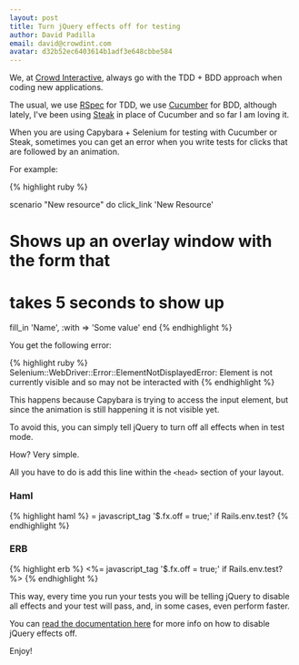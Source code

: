 ```yaml
---
layout: post
title: Turn jQuery effects off for testing
author: David Padilla
email: david@crowdint.com
avatar: d32b52ec6403614b1adf3e648cbbe584
---
```


We, at [Crowd Interactive](http://www.crowdint.com), always go with the
TDD + BDD approach when coding new applications.

The usual, we use [RSpec](http://www.rspec.info) for TDD, we use
[Cucumber](http://cukes.info) for BDD, although
lately, I've been using [Steak](https://github.com/cavalle/steak) in place of
Cucumber and so far I am loving it.

When you are using Capybara + Selenium for testing with Cucumber or
Steak, sometimes you can get an error when you write tests for clicks that are
followed by an animation.

For example:

{% highlight ruby %}

scenario "New resource" do
  click_link 'New Resource'
  # Shows up an overlay window with the form that
  # takes 5 seconds to show up

  fill_in 'Name', :with => 'Some value'
end
{% endhighlight %}

You get the following error:

{% highlight ruby %}
Selenium::WebDriver::Error::ElementNotDisplayedError:
  Element is not currently visible and so may not be interacted with
{% endhighlight %}

This happens because Capybara is trying to access the input element, but
since the animation is still happening it is not visible yet.

To avoid this, you can simply tell jQuery to turn off all effects when
in test mode.

How? Very simple.

All you have to do is add this line within the `<head>`
section of your layout.

### Haml

{% highlight haml %}
= javascript_tag '$.fx.off = true;' if Rails.env.test?
{% endhighlight %}

### ERB

{% highlight erb %}
<%= javascript_tag '$.fx.off = true;' if Rails.env.test? %>
{% endhighlight %}

This way, every time you run your tests you will be telling jQuery to disable
all effects and your test will pass, and, in some cases, even perform faster.

You can [read the documentation here](http://api.jquery.com/jQuery.fx.off/) for more info on
how to disable jQuery effects off.

Enjoy!
